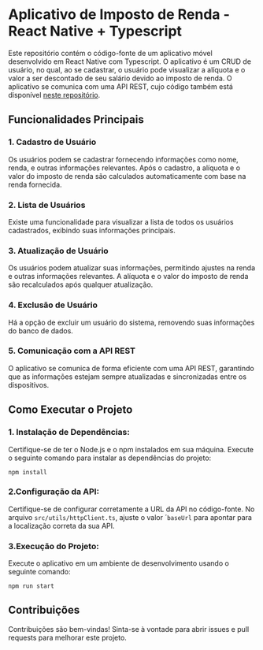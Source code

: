 # Aplicativo de Imposto de Renda - React Native + Typescript

Este repositório contém o código-fonte de um aplicativo móvel desenvolvido em React Native com Typescript. O aplicativo é um CRUD de usuário, no qual, ao se cadastrar, o usuário pode visualizar a alíquota e o valor a ser descontado de seu salário devido ao imposto de renda. O aplicativo se comunica com uma API REST, cujo código também está disponível [neste repositório](https://github.com/WiliamMelo01/impostoApi).

## Funcionalidades Principais
### 1. Cadastro de Usuário
Os usuários podem se cadastrar fornecendo informações como nome, renda, e outras informações relevantes. Após o cadastro, a alíquota e o valor do imposto de renda são calculados automaticamente com base na renda fornecida.

### 2. Lista de Usuários
Existe uma funcionalidade para visualizar a lista de todos os usuários cadastrados, exibindo suas informações principais.

### 3. Atualização de Usuário
Os usuários podem atualizar suas informações, permitindo ajustes na renda e outras informações relevantes. A alíquota e o valor do imposto de renda são recalculados após qualquer atualização.

### 4. Exclusão de Usuário
Há a opção de excluir um usuário do sistema, removendo suas informações do banco de dados.

### 5. Comunicação com a API REST
O aplicativo se comunica de forma eficiente com uma API REST, garantindo que as informações estejam sempre atualizadas e sincronizadas entre os dispositivos.

## Como Executar o Projeto

### 1. Instalação de Dependências:
Certifique-se de ter o Node.js e o npm instalados em sua máquina. Execute o seguinte comando para instalar as dependências do projeto:
```
npm install
```
### 2.Configuração da API:
Certifique-se de configurar corretamente a URL da API no código-fonte. No arquivo ```src/utils/httpClient.ts```, ajuste o valor ´```baseUrl``` para apontar para a localização correta da sua API.
### 3.Execução do Projeto:
Execute o aplicativo em um ambiente de desenvolvimento usando o seguinte comando:
```
npm run start
```

## Contribuições
Contribuições são bem-vindas! Sinta-se à vontade para abrir issues e pull requests para melhorar este projeto.
